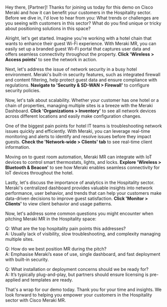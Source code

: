 Hey there, [Partner]! Thanks for joining us today for this demo on Cisco Meraki and how it can benefit your customers in the Hospitality sector. Before we dive in, I'd love to hear from you: What trends or challenges are you seeing with customers in this sector? What do you find unique or tricky about positioning solutions in this space?

Alright, let's get started. Imagine you're working with a hotel chain that wants to enhance their guest Wi-Fi experience. With Meraki MR, you can easily set up a branded guest Wi-Fi portal that captures user data and offers seamless connectivity throughout the property. **Click 'Wireless > Access points'** to see the network in action.

Next, let's address the issue of network security in a busy hotel environment. Meraki's built-in security features, such as integrated firewall and content filtering, help protect guest data and ensure compliance with regulations. **Navigate to 'Security & SD-WAN > Firewall'** to configure security policies.

Now, let's talk about scalability. Whether your customer has one hotel or a chain of properties, managing multiple sites is a breeze with the Meraki Dashboard. **Click 'Organizations > Inventory'** to see all network devices across different locations and easily make configuration changes.

One of the biggest pain points for hotel IT teams is troubleshooting network issues quickly and efficiently. With Meraki, you can leverage real-time monitoring and alerts to identify and resolve issues before they impact guests. **Check the 'Network-wide > Clients' tab** to see real-time client information.

Moving on to guest room automation, Meraki MR can integrate with IoT devices to control smart thermostats, lights, and locks. **Explore 'Wireless > Bluetooth & Beacon'** to see how Meraki enables seamless connectivity for IoT devices throughout the hotel.

Lastly, let's discuss the importance of analytics in the Hospitality sector. Meraki's centralized dashboard provides valuable insights into network performance, user behavior, and trends that can help your customers make data-driven decisions to improve guest satisfaction. **Click 'Monitor > Clients'** to view client behavior and usage patterns.

Now, let's address some common questions you might encounter when pitching Meraki MR in the Hospitality space:

Q: What are the top hospitality pain points this addresses?  
A: Usually lack of visibility, slow troubleshooting, and complexity managing multiple sites.

Q: How do we best position MR during the pitch?  
A: Emphasise Meraki’s ease of use, single dashboard, and fast deployment with built-in security.

Q: What installation or deployment concerns should we be ready for?  
A: It’s typically plug-and-play, but partners should ensure licensing is pre-applied and templates are ready.

That's a wrap for our demo today. Thank you for your time and insights. We look forward to helping you empower your customers in the Hospitality sector with Cisco Meraki MR.
